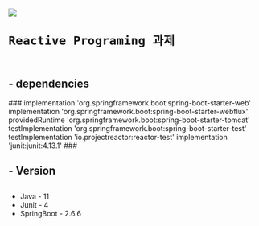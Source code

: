 <h1 style="align-content: center">
<img src="https://reactivex.io/assets/Rx_Logo_S.png">

``
Reactive Programing 과제
``

</h1>


<h2>- dependencies </h2>
###
	implementation 'org.springframework.boot:spring-boot-starter-web'
	implementation 'org.springframework.boot:spring-boot-starter-webflux'
	providedRuntime 'org.springframework.boot:spring-boot-starter-tomcat'
	testImplementation 'org.springframework.boot:spring-boot-starter-test'
	testImplementation 'io.projectreactor:reactor-test'
	implementation 'junit:junit:4.13.1'
###

<h2>- Version</h2>

##
- Java - 11
- Junit - 4
- SpringBoot - 2.6.6
##